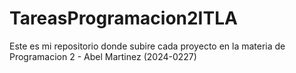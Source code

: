 # TareasProgramacion2ITLA
Este es mi repositorio donde subire cada proyecto en la materia de Programacion 2 - Abel Martinez (2024-0227)
